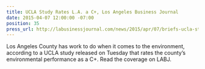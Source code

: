 ```yaml
---
title: UCLA Study Rates L.A. a C+, Los Angeles Business Journal
date: 2015-04-07 12:00:00 -07:00
position: 35
press_url: http://labusinessjournal.com/news/2015/apr/07/briefs-ucla-study-rates-l-c-lions-gates-largest-sh/
---
```


Los Angeles County has work to do when it comes to the environment, according to a UCLA study released on Tuesday that rates the county’s environmental performance as a C+. Read the coverage on LABJ.
